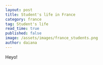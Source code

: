 ```yaml
---
layout: post
title: Student's life in France
category: france
tag: Student's life
read_time: true
published: false
image: /assets/images/france_students.png
author: daiana
---
```

Heyo!
